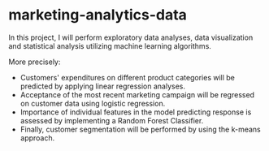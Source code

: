 # marketing-analytics-data
In this project, I will perform exploratory data analyses, data visualization and statistical analysis utilizing machine learning algorithms. 

More precisely:
- Customers' expenditures on different product categories will be predicted by applying linear regression analyses. 
- Acceptance of the most recent marketing campaign will be regressed on customer data using logistic regression.
- Importance of individual features in the model predicting response is assessed by implementing a Random Forest Classifier.
- Finally, customer segmentation will be performed by using the k-means approach.
